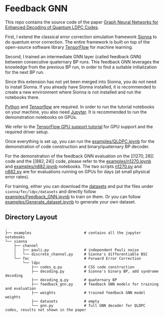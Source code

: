 <!--
SPDX-FileCopyrightText: Copyright (c) 2021-2023 NVIDIA CORPORATION & AFFILIATES. All rights reserved.
SPDX-License-Identifier: Apache-2.0
-->
# Feedback GNN

This repo contains the source code of the paper [Graph Neural Networks for Enhanced Decoding of Quantum LDPC Codes](https://arxiv.org/pdf/2304.04743.pdf).

First, I extend the classical error correction simulation framework [Sionna](https://nvlabs.github.io/sionna/) to do quantum error correction. The entire framework is built on top of the open-source software library [TensorFlow](https://www.tensorflow.org) for machine learning.

Second, I trained an intermediate GNN layer (called feedback GNN) between consecutive quaternary BP runs. This feedback GNN leverages the knowledge from the previous BP run, in order to find a suitable initialization for the next BP run.

Since this extension has not yet been merged into Sionna, you do not need to install Sionna. If you already have Sionna installed, it is recommended to create a new environment where Sionna is not installed and run the notebooks there. 

[Python](https://www.python.org/) and [Tensorflow](https://www.tensorflow.org/) are required.
In order to run the tutorial notebooks on your machine, you also need [Jupyter](https://jupyter.org/).
It is recommended to run the demonstration notebooks on GPUs.

We refer to the [TensorFlow GPU support tutorial](https://www.tensorflow.org/install/gpu) for GPU support and the required driver setup.

Once everything is set up, you can run the [examples/QLDPC.ipynb](examples/QLDPC.ipynb) for the demonstration of code construction and binary/quaternary BP decoder.

For the demonstration of the feedback GNN evaluation on the $[[1270,28]]$ code and the $[[882,24]]$ code, please refer to the [examples/n1270.ipynb](examples/n1270.ipynb) and [examples/n882.ipynb](examples/n882.ipynb) notebooks. The two scripts [n1270.py](n1270.py) and [n882.py](n882.py) are for evaluations running on GPUs for days (at small physical error rates).

For training, either you can download the [datasets](https://drive.google.com/drive/folders/1BnjUUDRleT4B3IZQEk-fEYu2wBPQ35Hf?usp=sharing) and put the files under `sionna/fec/ldpc/datasets` and directly follow [examples/Feedback_GNN.ipynb](examples/Feedback_GNN.ipynb) to train on them. Or you can follow [examples/Generate_dataset.ipynb](examples/Generate_dataset.ipynb) to generate your own dataset.


## Directory Layout
    .
    ├── examples                        # contains all the jupyter notebooks
    └── sionna                   
        ├── channel
        │   ├── pauli.py                # independent Pauli noise
        │   └── discrete_channel.py     # Sionna's differentiable BSC
        └── fec                         # Forward Error Correction
            └── ldpc                    
                ├── codes_q.py          # CSS code construction
                ├── decoding.py         # Sionna's binary BP, add syndrome decoding
                ├── decoding_q.py       # quaternary BP
                ├── feedback_gnn.py     # feedback GNN models for training and evaluation
                ├── weights             # trained feedback GNN model weights
                ├── datasets            # empty
                └── gnn.py              # full GNN decoder for QLDPC codes, results not shown in the paper



